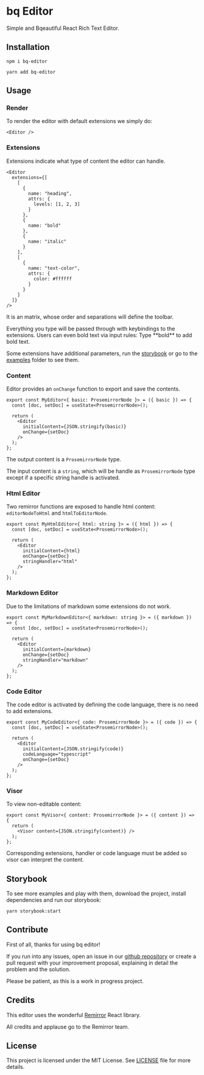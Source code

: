 # bq Editor

Simple and Bqeautiful React Rich Text Editor.

## Installation

```
npm i bq-editor
```
```
yarn add bq-editor
```

## Usage

### Render

To render the editor with default extensions we simply do:

```
<Editor />
```

### Extensions

Extensions indicate what type of content the editor can handle.

```
<Editor
  extensions={[
    [
      {
        name: "heading",
        attrs: {
          levels: [1, 2, 3]
        }
      },
      {
        name: "bold"
      },
      {
        name: "italic"
      }
    ],
    [
      {
        name: "text-color",
        attrs: {
          color: #ffffff
        }
      }
    ]
  ]}
/>
```

It is an matrix, whose order and separations will define the toolbar.

Everything you type will be passed through with keybindings to the extensions. Users can even bold text via input rules: Type \*\*bold\*\* to add bold text.

Some extensions have additional parameters, run the [storybook](https://github.com/bq-educacion/bq-editor#storybook) or go to the [examples](https://github.com/bq-educacion/bq-editor/tree/main/src/editor/examples) folder to see them.

### Content

Editor provides an `onChange` function to export and save the contents.

```
export const MyEditor<{ basic: ProsemirrorNode }> = ({ basic }) => {
  const [doc, setDoc] = useState<ProsemirrorNode>();

  return (
    <Editor
      initialContent={JSON.stringify(basic)}
      onChange={setDoc}
    />
  );
};
```

The output content is a `ProsemirrorNode` type.

The input content is a `string`, which will be handle as `ProsemirrorNode` type except if a specific string handle is activated.

### Html Editor

Two remirror functions are exposed to handle html content: `editorNodeToHtml` and `htmlToEditorNode`.

```
export const MyHtmlEditor<{ html: string }> = ({ html }) => {
  const [doc, setDoc] = useState<ProsemirrorNode>();

  return (
    <Editor
      initialContent={html}
      onChange={setDoc}
      stringHandler="html"
    />
  );
};
```

### Markdown Editor

Due to the limitations of markdown some extensions do not work.

```
export const MyMarkdownEditor<{ markdown: string }> = ({ markdown }) => {
  const [doc, setDoc] = useState<ProsemirrorNode>();

  return (
    <Editor
      initialContent={markdown}
      onChange={setDoc}
      stringHandler="markdown"
    />
  );
};
```

### Code Editor

The code editor is activated by defining the code language, there is no need to add extensions.

```
export const MyCodeEditor<{ code: ProsemirrorNode }> = ({ code }) => {
  const [doc, setDoc] = useState<ProsemirrorNode>();

  return (
    <Editor
      initialContent={JSON.stringify(code)}
      codeLanguage="typescript"
      onChange={setDoc}
    />
  );
};
```

### Visor

To view non-editable content:

```
export const MyVisor<{ content: ProsemirrorNode }> = ({ content }) => {
  return (
    <Visor content={JSON.stringify(content)} />
  );
};
```

Corresponding extensions, handler or code language must be added so visor can interpret the content.

## Storybook

To see more examples and play with them, download the project, install dependencies and run our storybook:

```
yarn storybook:start
```

## Contribute

First of all, thanks for using bq editor!

If you run into any issues, open an issue in our [github repository](https://github.com/bq-educacion/bq-editor) or create a pull request with your improvement proposal, explaining in detail the problem and the solution.

Please be patient, as this is a work in progress project.

## Credits

This editor uses the wonderful [Remirror](https://remirror.io/) React library.

All credits and applause go to the Remirror team.

## License

This project is licensed under the MIT License. See [LICENSE](https://github.com/bq-educacion/bq-editor/blob/main/LICENSE) file for more details.
